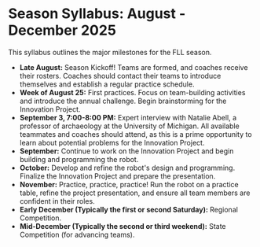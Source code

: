 # Season Syllabus: August - December 2025

This syllabus outlines the major milestones for the FLL season.

* **Late August:** Season Kickoff! Teams are formed, and coaches receive their rosters. Coaches should contact their teams to introduce themselves and establish a regular practice schedule.
* **Week of August 25:** First practices. Focus on team-building activities and introduce the annual challenge. Begin brainstorming for the Innovation Project.
* **September 3, 7:00-8:00 PM:** Expert interview with Natalie Abell, a professor of archaeology at the University of Michigan. All available teammates and coaches should attend, as this is a prime opportunity to learn about potential problems for the Innovation Project.
* **September:** Continue to work on the Innovation Project and begin building and programming the robot.
* **October:** Develop and refine the robot's design and programming. Finalize the Innovation Project and prepare the presentation.
* **November:** Practice, practice, practice! Run the robot on a practice table, refine the project presentation, and ensure all team members are confident in their roles.
* **Early December (Typically the first or second Saturday):** Regional Competition.
* **Mid-December (Typically the second or third weekend):** State Competition (for advancing teams).
